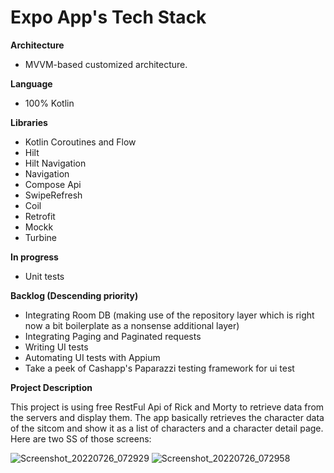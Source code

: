# Expo App's Tech Stack
**Architecture**

- MVVM-based customized architecture.

**Language**

- 100% Kotlin

**Libraries**

- Kotlin Coroutines and Flow
- Hilt
- Hilt Navigation
- Navigation 
- Compose Api
- SwipeRefresh
- Coil
- Retrofit
- Mockk
- Turbine

**In progress**
- Unit tests

**Backlog (Descending priority)**
- Integrating Room DB (making use of the repository layer which is right now a bit boilerplate as a nonsense additional layer)
- Integrating Paging and Paginated requests
- Writing UI tests
- Automating UI tests with Appium
- Take a peek of Cashapp's Paparazzi testing framework for ui test


**Project Description**

This project is using free RestFul Api of Rick and Morty to retrieve data from the servers and display them. The app basically retrieves the character data of the sitcom and show it as a list of characters and a character detail page. Here are two SS of those screens: 

![Screenshot_20220726_072929](https://user-images.githubusercontent.com/35106533/180930494-b6b5f31d-5e13-4a7a-b642-c79456b5004b.png)
![Screenshot_20220726_072958](https://user-images.githubusercontent.com/35106533/180930500-1f8947fe-987c-4f97-a196-86abfa2aeb6c.png)
